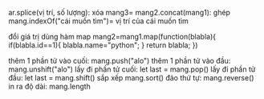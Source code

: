 ar.splice(vị trí, số lượng): xóa
mang3= mang2.concat(mang1): ghép
mang.indexOf("cái muốn tìm")= vị trí của cái muốn tìm

đổi giá trị dùng hàm map
mang2=mang1.map(function(blabla){
    if(blabla.id==1){
        blabla.name="python";
    }
    return blabla;
})

thêm 1 phần tử vào cuối: mang.push("alo")
thêm 1 phần tử vào đầu: mang.unshift("alo")
lấy đi phần tử cuối: let last = mang.pop()
lấy đi phần tử đầu: let last = mang.shift()
sắp xếp mang.sort()
đảo thứ tự: mang.reverse()
in ra độ dài: mang.length